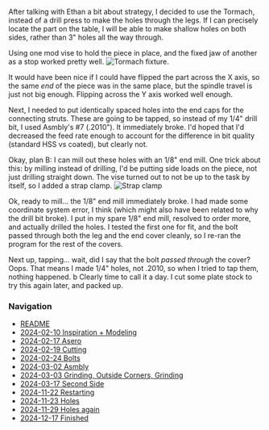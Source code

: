 After talking with Ethan a bit about strategy, I decided to use the Tormach, instead of a drill press to make the holes through the legs. If I can precisely locate the part on the table, I will be able to make shallow holes on both sides, rather than 3" holes all the way through.

Using one mod vise to hold the piece in place, and the fixed jaw of another as a stop worked pretty well.
![Tormach fixture](https://live.staticflickr.com/65535/54177163575_ad172fdbc9_4k.jpg).

It would have been nice if I could have flipped the part across the X axis, so the same *end* of the piece was in the same place, but the spindle travel is just not big enough. Flipping across the Y axis worked well enough.

Next, I needed to put identically spaced holes into the end caps for the connecting struts. These are going to be tapped, so instead of my 1/4" drill bit, I used Asmbly's #7 (.2010"). It immediately broke. I'd hoped that I'd decreased the feed rate enough to account for the difference in bit quality (standard HSS vs coated), but clearly not.

Okay, plan B: I can mill out these holes with an 1/8" end mill. One trick about this: by milling instead of drilling, I'd be putting side loads on the piece, not just drilling straight down. The vise turned out to not be up to the task by itself, so I added a strap clamp.
![Strap clamp](https://live.staticflickr.com/65535/54175833717_49a2a03abc_4k.jpg)

Ok, ready to mill... the 1/8" end mill immediately broke. I had made some coordinate system error, I think (which might also have been related to why the drill bit broke). I put in my spare 1/8" end mill, resolved to order more, and actually drilled the holes. I tested the first one for fit, and the bolt 
passed through both the leg and the end cover cleanly, so I re-ran the program for the rest of the covers.

Next up, tapping... wait, did I say that the bolt *passed through* the cover? Oops. That means I made 1/4" holes, not .2010, so when I tried to tap them, nothing happened.
 b
Clearly time to call it a day. I cut some plate stock to try this again later, and packed up.


### Navigation
* [README](README.md)
* [2024-02-10 Inspiration + Modeling](2024-02-10%20Inspiration%20+%20Modeling.md)
* [2024-02-17 Asero](2024-02-17%20Asero.md)
* [2024-02-19 Cutting](2024-02-19%20Cutting.md)
* [2024-02-24 Bolts](2024-02-24%20Bolts.md)
* [2024-03-02 Asmbly](2024-03-02%20Asmbly.md)
* [2024-03-03 Grinding, Outside Corners, Grinding](2024-03-03%20Grinding,%20Outside%20Corners,%20Grinding.md)
* [2024-03-17 Second Side](2024-03-17%20Second%20Side.md)
* [2024-11-22 Restarting](2024-11-22%20Restarting.md)
* [2024-11-23 Holes](2024-11-23%20Holes.md)
* [2024-11-29 Holes again](2024-11-29%20Holes%20again.md)
* [2024-12-17 Finished](2024-12-17%20Finished.md)


